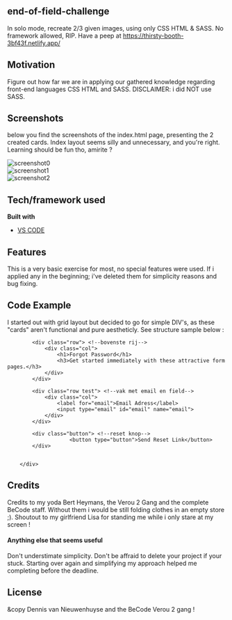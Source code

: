 ## end-of-field-challenge
In solo mode, recreate 2/3 given images, using only CSS HTML & SASS. No framework allowed, RIP. 
Have a peep at https://thirsty-booth-3bf43f.netlify.app/

## Motivation
Figure out how far we are in applying our gathered knowledge regarding front-end languages CSS HTML and SASS. DISCLAIMER: i did NOT use SASS.
 
## Screenshots
below you find the screenshots of the index.html page, presenting the 2 created cards. Index layout seems silly and unnecessary, and you're right. Learning should be fun tho, amirite ?

![screenshot0](https://user-images.githubusercontent.com/78357110/120497283-8eaf7c80-c3be-11eb-893c-3f2f359b45c6.png) </br>
![screenshot1](https://user-images.githubusercontent.com/78357110/120497304-93743080-c3be-11eb-93e3-1396000fe78f.png) </br>
![screenshot2](https://user-images.githubusercontent.com/78357110/120497322-966f2100-c3be-11eb-9493-d1ce5ee33480.png) </br>


## Tech/framework used

<b>Built with</b>
- [VS CODE](https://code.visualstudio.com/)

## Features
This is a very basic exercise for most, no special features were used. If i applied any in the beginning; i've deleted them for simplicity reasons and bug fixing. 

## Code Example
I started out with grid layout but decided to go for simple DIV's, as these "cards" aren't functional and pure aestheticly. See structure sample below :

<div class="wrapper">

            <div class="row"> <!--bovenste rij-->
                <div class="col">
                    <h1>Forgot Password</h1>
                    <h3>Get started immediately with these attractive form pages.</h3>
                </div>
            </div>

            <div class="row test"> <!--vak met email en field-->
                <div class="col">
                    <label for="email">Email Adress</label>
                    <input type="email" id="email" name="email">   
                </div>
            </div>

            <div class="button"> <!--reset knop-->
                        <button type="button">Send Reset Link</button>
            </div>


        </div>

## Credits
Credits to my yoda Bert Heymans, the Verou 2 Gang and the complete BeCode staff. Without them i would be still folding clothes in an empty store ;). Shoutout to my girlfriend Lisa for standing me while i only stare at my screen ! 

#### Anything else that seems useful
Don't understimate simplicity. Don't be affraid to delete your project if your stuck. Starting over again and simplifying my approach helped me completing before the deadline. 

## License
&copy Dennis van Nieuwenhuyse and the BeCode Verou 2 gang ! 
